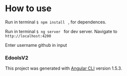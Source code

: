 # How to use

Run in terminal `$ npm install ` , for dependences.


Run in terminal `$ ng server ` for dev server. Navigate to `http://localhost:4200`

Enter username github in input

### EdoolsV2

This project was generated with [Angular CLI](https://github.com/angular/angular-cli) version 1.5.3.


